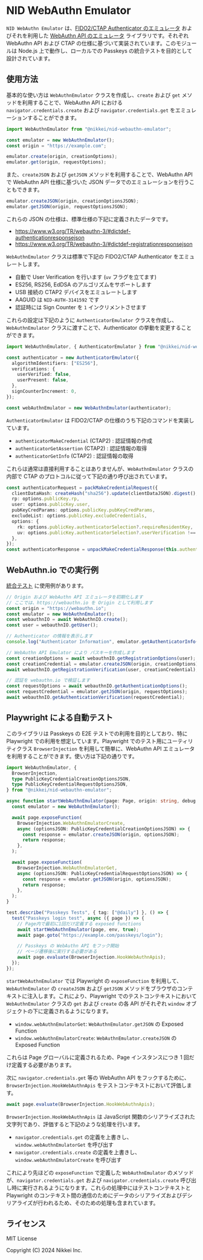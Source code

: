 # NID WebAuthn Emulator

`NID WebAuthn Emulator` は、[FIDO2/CTAP Authenticator のエミュレータ](src/authenticator/authenticator-emulator.ts) およびそれを利用した [WebAuthn API のエミュレータ](src/webauthn/webauthn-emulator.ts) ライブラリです。それぞれ WebAuthn API および CTAP の仕様に基づいて実装されています。このモジュールは Node.js 上で動作し、ローカルでの Passkeys の統合テストを目的として設計されています。

## 使用方法

基本的な使い方は `WebAuthnEmulator` クラスを作成し、`create` および `get` メソッドを利用することで、WebAuthn API における `navigator.credentials.create` および `navigator.credentials.get` をエミュレーションすることができます。

```TypeScript
import WebAuthnEmulator from "@nikkei/nid-webauthn-emulator";

const emulator = new WebAuthnEmulator();
const origin = "https://example.com";

emulator.create(origin, creationOptions);
emulator.get(origin, requestOptions);
```

また、`createJSON` および `getJSON` メソッドを利用することで、WebAuthn API で WebAuthn API 仕様に基づいた JSON データでのエミュレーションを行うこともできます。

```TypeScript
emulator.createJSON(origin, creationOptionsJSON);
emulator.getJSON(origin, requestOptionsJSON);
```

これらの JSON の仕様は、標準仕様の下記に定義されたデータです。

- <https://www.w3.org/TR/webauthn-3/#dictdef-authenticationresponsejson>
- <https://www.w3.org/TR/webauthn-3/#dictdef-registrationresponsejson>

`WebAuthnEmulator` クラスは標準で下記の FIDO2/CTAP Authenticator をエミュレートします。

- 自動で User Verification を行います (`uv` フラグを立てます)
- ES256, RS256, EdDSA のアルゴリズムをサポートします
- USB 接続の CTAP2 デバイスをエミュレートします
- AAGUID は `NID-AUTH-3141592` です
- 認証時には Sign Counter を `1` インクリメントさせます

これらの設定は下記のように `AuthenticatorEmulator` クラスを作成し、`WebAuthnEmulator` クラスに渡すことで、Authenticator の挙動を変更することができます。

```TypeScript
import WebAuthnEmulator, { AuthenticatorEmulator } from "@nikkei/nid-webauthn-emulator";

const authenticator = new AuthenticatorEmulator({
  algorithmIdentifiers: ["ES256"],
  verifications: {
    userVerified: false,
    userPresent: false,
  },
  signCounterIncrement: 0,
});

const webAuthnEmulator = new WebAuthnEmulator(authenticator);
```

`AuthenticatorEmulator` は FIDO2/CTAP の仕様のうち下記のコマンドを実装しています。

- `authenticatorMakeCredential` (CTAP2) : 認証情報の作成
- `authenticatorGetAssertion` (CTAP2) : 認証情報の取得
- `authenticatorGetInfo` (CTAP2) : 認証情報の取得

これらは通常は直接利用することはありませんが、`WebAuthnEmulator` クラスの内部で CTAP のプロトコルに従って下記の通り呼び出されています。

```TypeScript
const authenticatorRequest = packMakeCredentialRequest({
  clientDataHash: createHash("sha256").update(clientDataJSON).digest(),
  rp: options.publicKey.rp,
  user: options.publicKey.user,
  pubKeyCredParams: options.publicKey.pubKeyCredParams,
  excludeList: options.publicKey.excludeCredentials,
  options: {
    rk: options.publicKey.authenticatorSelection?.requireResidentKey,
    uv: options.publicKey.authenticatorSelection?.userVerification !== "discouraged",
  },
});
const authenticatorResponse = unpackMakeCredentialResponse(this.authenticator.command(authenticatorRequest));
```

## WebAuthn.io での実行例

[統合テスト](spec/integration/integration.spec.ts) に使用例があります。

```TypeScript
// Origin および WebAuthn API エミュレータを初期化します
// ここでは、https://webauthn.io を Origin として利用します
const origin = "https://webauthn.io";
const emulator = new WebAuthnEmulator();
const webauthnIO = await WebAuthnIO.create();
const user = webauthnIO.getUser();

// Authenticator の情報を表示します
console.log("Authenticator Information", emulator.getAuthenticatorInfo());

// WebAuthn API Emulator により パスキーを作成します
const creationOptions = await webauthnIO.getRegistrationOptions(user);
const creationCredential = emulator.createJSON(origin, creationOptions);
await webauthnIO.getRegistrationVerification(user, creationCredential);

// 認証を webauthn.io で検証します
const requestOptions = await webauthnIO.getAuthenticationOptions();
const requestCredential = emulator.getJSON(origin, requestOptions);
await webauthnIO.getAuthenticationVerification(requestCredential);
```

## Playwright による自動テスト

このライブラリは Passkeys の E2E テストでの利用を目的としており、特に Playwright での利用を想定しています。Playwright でのテスト用にユーティリティクラス `BrowserInjection` を利用して簡単に、WebAuthn API エミュレータを利用することができます。使い方は下記の通りです。

```TypeScript
import WebAuthnEmulator, {
  BrowserInjection,
  type PublicKeyCredentialCreationOptionsJSON,
  type PublicKeyCredentialRequestOptionsJSON,
} from "@nikkei/nid-webauthn-emulator";

async function startWebAuthnEmulator(page: Page, origin: string, debug = false) {
  const emulator = new WebAuthnEmulator();

  await page.exposeFunction(
    BrowserInjection.WebAuthnEmulatorCreate,
    async (optionsJSON: PublicKeyCredentialCreationOptionsJSON) => {
      const response = emulator.createJSON(origin, optionsJSON);
      return response;
    },
  );

  await page.exposeFunction(
    BrowserInjection.WebAuthnEmulatorGet,
    async (optionsJSON: PublicKeyCredentialRequestOptionsJSON) => {
      const response = emulator.getJSON(origin, optionsJSON);
      return response;
    },
  );
}

test.describe("Passkeys Tests", { tag: ["@daily"] }, () => {
  test("Passkeys login test", async ({ page }) => {
    // Page内で最初に1回だけ定義する exposed functions
    await startWebAuthnEmulator(page, env, true);
    await page.goto("https://example.com/passkeys/login");

    // Passkeys の WebAuthn API をフック開始
    // ページ遷移後に実行する必要がある
    await page.evaluate(BrowserInjection.HookWebAuthnApis);
  });
});
```

`startWebAuthnEmulator` では Playwright の `exposeFunction` を利用して、`WebAuthnEmulator` の `createJSON` および `getJSON` メソッドをブラウザのコンテキストに注入します。これにより、Playwright でのテストコンテキストにおいて `WebAuthnEmulator` クラスの `get` および `create` の各 API がそれぞれ `window` オブジェクトの下に定義されるようになります。

- `window.webAuthnEmulatorGet`: `WebAuthnEmulator.getJSON` の Exposed Function
- `window.webAuthnEmulatorCreate`: `WebAuthnEmulator.createJSON` の Exposed Function

これらは Page グローバルに定義されるため、Page インスタンスにつき 1 回だけ定義する必要があります。

次に `navigator.credentials.get` 等の WebAuthn API をフックするために、`BrowserInjection.HookWebAuthnApis` をテストコンテキストにおいて評価します。

```TypeScript
await page.evaluate(BrowserInjection.HookWebAuthnApis);
```

`BrowserInjection.HookWebAuthnApis` は JavaScript 関数のシリアライズされた文字列であり、評価すると下記のような処理を行います。

- `navigator.credentials.get` の定義を上書きし、`window.webAuthnEmulatorGet` を呼び出す
- `navigator.credentials.create` の定義を上書きし、`window.webAuthnEmulatorCreate` を呼び出す

これにより先ほどの `exposeFunction` で定義した `WebAuthnEmulator` のメソッドが、`navigator.credentials.get` および `navigator.credentials.create` 呼び出し時に実行されるようになります。これらの処理中にはテストコンテキストと Playwright のコンテキスト間の通信のためにデータのシリアライズおよびデシリアライズが行われるため、そのための処理も含まれています。

## ライセンス

MIT License

Copyright (C) 2024 Nikkei Inc.
